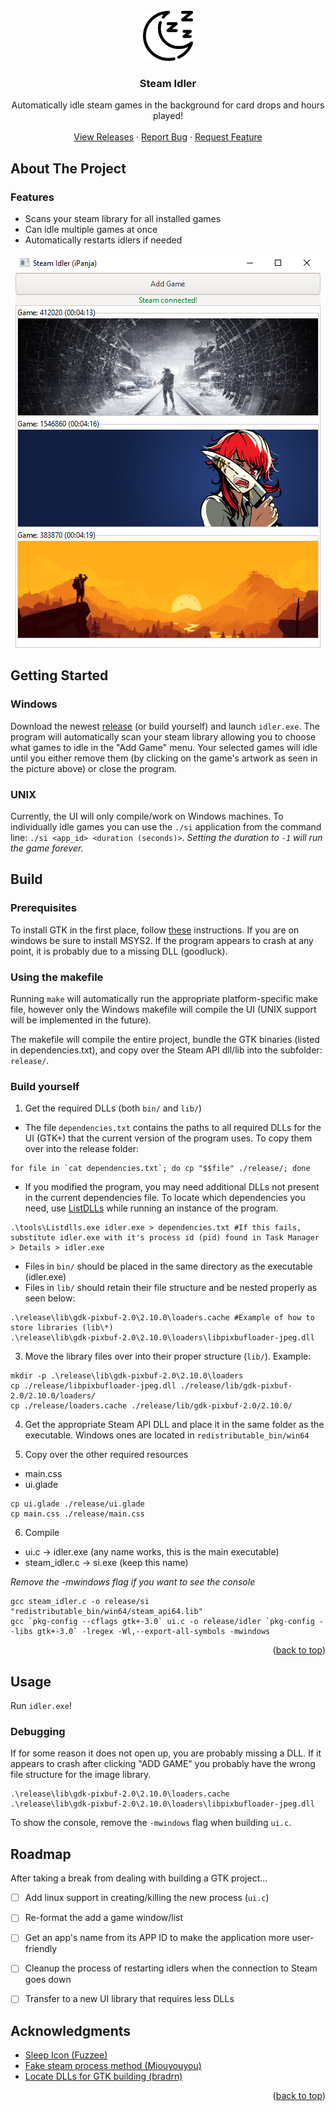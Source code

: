 <div id="top"></div>
<!--
*** Thanks for checking out the Best-README-Template. If you have a suggestion
*** that would make this better, please fork the repo and create a pull request
*** or simply open an issue with the tag "enhancement".
*** Don't forget to give the project a star!
*** Thanks again! Now go create something AMAZING! :D
-->



<!-- PROJECT SHIELDS -->
<!--
*** I'm using markdown "reference style" links for readability.
*** Reference links are enclosed in brackets [ ] instead of parentheses ( ).
*** See the bottom of this document for the declaration of the reference variables
*** for contributors-url, forks-url, etc. This is an optional, concise syntax you may use.
*** https://www.markdownguide.org/basic-syntax/#reference-style-links
-->



<!-- PROJECT LOGO -->
<br />
<div align="center">
  <a href="https://github.com/iPanja/steam-idler">
    <img src="images/moon.png" alt="Logo" width="80" height="80">
  </a>

<h3 align="center">Steam Idler</h3>

  <p align="center">
    Automatically idle steam games in the background for card drops and hours played!
    <br />
    <br />
    <a href="https://github.com/iPanja/steam-idler/releases">View Releases</a>
    ·
    <a href="https://github.com/iPanja/steam-idler/issues">Report Bug</a>
    ·
    <a href="https://github.com/iPanja/steam-idler/issues">Request Feature</a>
  </p>
</div>



<!-- ABOUT THE PROJECT -->
## About The Project
### Features
* Scans your steam library for all installed games
* Can idle multiple games at once
* Automatically restarts idlers if needed
<div align="center">
    <img src="images/screencap.png" alt="Screenshot of application">
</div>



<!-- GETTING STARTED -->
## Getting Started

### Windows
Download the newest [release](https://github.com/iPanja/steam-idler/releases) (or build yourself) and launch `idler.exe`. The program will automatically scan your steam library allowing you to choose what games to idle in the "Add Game" menu. Your selected games will idle until you either remove them (by clicking on the game's artwork as seen in the picture above) or close the program.

### UNIX

Currently, the UI will only compile/work on Windows machines. To individually idle games you can use the `./si` application from the command line: `./si <app_id> <duration (seconds)>`. _Setting the duration to `-1` will run the game forever._


## Build
### Prerequisites

To install GTK in the first place, follow [these](https://www.gtk.org/docs/installations/windows) instructions. If you are on windows be sure to install MSYS2. If the program appears to crash at any point, it is probably due to a missing DLL (goodluck).

### Using the makefile

Running `make` will automatically run the appropriate platform-specific make file, however only the Windows makefile will compile the UI (UNIX support will be implemented in the future).

The makefile will compile the entire project, bundle the GTK binaries (listed in dependencies.txt), and copy over the Steam API dll/lib into the subfolder: `release/`.

### Build yourself
1. Get the required DLLs (both `bin/` and `lib/`)
* The file `dependencies.txt` contains the paths to all required DLLs for the UI (GTK+) that the current version of the program uses. To copy them over into the release folder:
```
for file in `cat dependencies.txt`; do cp "$$file" ./release/; done
```
* If you modified the program, you may need additional DLLs not present in the current dependencies file. To locate which dependencies you need, use [ListDLLs](https://docs.microsoft.com/en-us/sysinternals/downloads/listdlls) while running an instance of the program.
```
.\tools\Listdlls.exe idler.exe > dependencies.txt #If this fails, substitute idler.exe with it's process id (pid) found in Task Manager > Details > idler.exe
```
* Files in `bin/` should be placed in the same directory as the executable (idler.exe)
* Files in `lib/` should retain their file structure and be nested properly as seen below:
```
.\release\lib\gdk-pixbuf-2.0\2.10.0\loaders.cache #Example of how to store libraries (lib\*)
.\release\lib\gdk-pixbuf-2.0\2.10.0\loaders\libpixbufloader-jpeg.dll
```

3. Move the library files over into their proper structure (`lib/`). Example:
```
mkdir -p .\release\lib\gdk-pixbuf-2.0\2.10.0\loaders
cp ./release/libpixbufloader-jpeg.dll ./release/lib/gdk-pixbuf-2.0/2.10.0/loaders/
cp ./release/loaders.cache ./release/lib/gdk-pixbuf-2.0/2.10.0/
```
4. Get the appropriate Steam API DLL and place it in the same folder as the executable. Windows ones are located in `redistributable_bin/win64`

5. Copy over the other required resources
* main.css
* ui.glade
```
cp ui.glade ./release/ui.glade
cp main.css ./release/main.css
```
6. Compile
* ui.c -> idler.exe (any name works, this is the main executable)
* steam_idler.c -> si.exe (keep this name)

_Remove the -mwindows flag if you want to see the console_
```
gcc steam_idler.c -o release/si "redistributable_bin/win64/steam_api64.lib"
gcc `pkg-config --cflags gtk+-3.0` ui.c -o release/idler `pkg-config --libs gtk+-3.0` -lregex -Wl,--export-all-symbols -mwindows
```

<p align="right">(<a href="#top">back to top</a>)</p>



<!-- USAGE EXAMPLES -->
## Usage

Run `idler.exe`!


### Debugging
If for some reason it does not open up, you are probably missing a DLL. If it appears to crash after clicking "ADD GAME" you probably have the wrong file structure for the image library.
```
.\release\lib\gdk-pixbuf-2.0\2.10.0\loaders.cache
.\release\lib\gdk-pixbuf-2.0\2.10.0\loaders\libpixbufloader-jpeg.dll
```
To show the console, remove the `-mwindows` flag when building `ui.c`.



<!-- ROADMAP -->
## Roadmap
After taking a break from dealing with building a GTK project...
- [ ] Add linux support in creating/killing the new process (`ui.c`)
- [ ] Re-format the add a game window/list
- [ ] Get an app's name from its APP ID to make the application more user-friendly
- [ ] Cleanup the process of restarting idlers when the connection to Steam goes down
- [ ] Transfer to a new UI library that requires less DLLs



<!-- ACKNOWLEDGMENTS -->
## Acknowledgments
* [Sleep Icon (Fuzzee)](https://www.flaticon.com/free-icons/sleep)
* [Fake steam process method (Miouyouyou)](https://gist.github.com/Miouyouyou/2543eb6fb66d7682c85b42f1b4c4d381#file-steam-idler-c)
* [Locate DLLs for GTK building (bradrn)](https://stackoverflow.com/questions/49092784/how-to-distribute-a-gtk-application-on-windows)

<p align="right">(<a href="#top">back to top</a>)</p>



<!-- MARKDOWN LINKS & IMAGES -->
<!-- https://www.markdownguide.org/basic-syntax/#reference-style-links -->
[contributors-shield]: https://img.shields.io/github/contributors/iPanja/steam-idler.svg?style=for-the-badge
[contributors-url]: https://github.com/iPanja/steam-idler/graphs/contributors
[forks-shield]: https://img.shields.io/github/forks/iPanja/steam-idler.svg?style=for-the-badge
[forks-url]: https://github.com/iPanja/steam-idler/network/members
[stars-shield]: https://img.shields.io/github/stars/iPanja/steam-idler.svg?style=for-the-badge
[stars-url]: https://github.com/iPanja/steam-idler/stargazers
[issues-shield]: https://img.shields.io/github/issues/iPanja/steam-idler.svg?style=for-the-badge
[issues-url]: https://github.com/iPanja/steam-idler/issues
[license-shield]: https://img.shields.io/github/license/iPanja/steam-idler.svg?style=for-the-badge
[license-url]: https://github.com/iPanja/steam-idler/blob/master/LICENSE.txt
[linkedin-shield]: https://img.shields.io/badge/-LinkedIn-black.svg?style=for-the-badge&logo=linkedin&colorB=555
[linkedin-url]: https://linkedin.com/in/linkedin_username
[product-screenshot]: screencap.png
